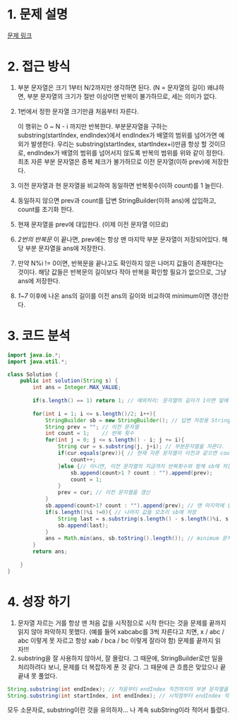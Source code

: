 # 1. 문제 설명

[문제 링크](https://school.programmers.co.kr/learn/courses/30/lessons/60057)

# 2. 접근 방식

1. 부분 문자열은 크기 1부터 N/2까지만 생각하면 된다. (N = 문자열의 길이)
   왜냐하면, 부분 문자열의 크기가 절반 이상이면 반복이 불가하므로, 세는 의미가 없다. 

2. 1번에서 정한 문자열 크기만큼 처음부터 자른다. 

   이 행위는 0 ~ N - i 까지만 반복한다. 부분문자열을 구하는 substring(startIndex, endIndex)에서 endIndex가 배열의 범위를 넘어가면 예외가 발생한다. 우리는 substring(startIndex, startIndex+i)만큼 항상 할 것이므로, endIndex가 배열의 범위를 넘어서지 않도록 반복의 범위를 위와 같이 정한다. 
   최초 자른 부분 문자열은 중복 체크가 불가하므로 이전 문자열(이하 prev)에 저장한다.

3.  이전 문자열과 현 문자열을 비교하여 동일하면 반복횟수(이하 count)를 1 늘린다.

4. 동일하지 않으면 prev과 count를 답변 StringBuilder(이하 ans)에 삽입하고, count를 초기화 한다. 

5. 현재 문자열을 prev에 대입한다. (이제 이전 문자열 이므로)

6. *2번의 반복문* 이 끝나면, prev에는 항상 맨 마지막 부분 문자열이 저장되어있다. 해당 부분 문자열을 ans에 저장한다. 

7. 만약 N%i != 0이면, 반복문을 끝나고도 확인하지 않은 나머지 값들이 존재한다는 것이다. 해당 값들은 반복문의 길이보다 작아 반복을 확인할 필요가 없으므로, 그냥 ans에 저장한다. 

8. *1~7* 이후에 나온 ans의 길이를 이전 ans의 길이와 비교하여 minimum이면 갱신한다. 

# 3. 코드 분석 

```java
import java.io.*;
import java.util.*;

class Solution {
    public int solution(String s) { 
        int ans = Integer.MAX_VALUE;
        
        if(s.length() == 1) return 1; // 예외처리: 문자열의 길이가 1이면 밑에 모두 통과하기 때문
        
        for(int i = 1; i <= s.length()/2; i++){
            StringBuilder sb = new StringBuilder(); // 답변 저장용 StringBuilder
            String prev = ""; // 이전 문자열
            int count = 1;    // 반복 횟수
            for(int j = 0; j <= s.length() - i; j += i){
                String cur = s.substring(j, j+i); // 부분문자열을 자른다.
                if(cur.equals(prev)){ // 현재 자른 문자열이 이전과 같으면 count ++;
                    count++;
                }else {// 아니면, 이전 문자열의 지금까지 반복횟수와 함께 sb에 저장
                    sb.append(count>1 ? count : "").append(prev);
                    count = 1;
                }
                prev = cur; // 이전 문자열을 갱신
            }
            sb.append(count>1? count : "").append(prev); // 맨 마지막에 남은 부분 문자열 저장
            if(s.length()%i !=0){ // 나머지 값들 모조리 sb에 저장
                String last = s.substring(s.length() - s.length()%i, s.length());
                sb.append(last);
            }
            ans = Math.min(ans, sb.toString().length()); // minimum 문자열 길이 갱신
        }
        return ans;
        
    }
}
```



# 4. 성장 하기

1. 문자열 자르는 거를 항상 맨 처음 값을 시작점으로 시작 한다는 것을 문제를 끝까지 읽지 않아 파악하지 못했다. 
   (예를 들어 xabcabc를 3씩 자른다고 치면, x / abc / abc 이렇게 못 자르고 항상 xab / bca / bc 이렇게 잘라야 함)
   문제를 끝까지 읽자!!! 
2. substring을 잘 사용하지 않아서, 잘 몰랐다. 그 때문에, StringBuilder로만 일을 처리하려다 보니, 문제를 더 복잡하게 푼 것 같다. 그 때문에 큰 흐름은 맞았으나 끝끝내 못 풀었다. 

```java
String.substring(int endIndex);	// 처음부터 endIndex 직전까지의 부분 문자열을 반환
String.substring(int startIndex, int endIndex); // 시작점부터 endIndex 직전까지 문자열을 반환
```

모두 소문자로, substring이란 것을 유의하자... 나 계속 subString이라 적어서 틀렸다.